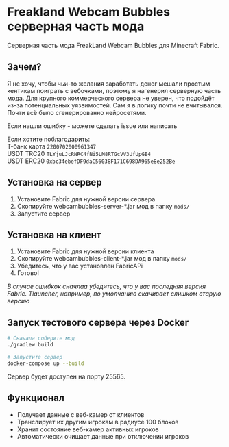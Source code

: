 # Freakland Webcam Bubbles серверная часть мода

Серверная часть мода FreakLand Webcam Bubbles для Minecraft Fabric.

## Зачем?

Я не хочу, чтобы чьи-то желания заработать денег мешали простым кентикам поиграть с вебочками, поэтому я нагенерил серверную часть мода. Для крупного коммерческого сервера не уверен, что подойдёт из-за потенциальных уязвимостей. Сам я в логику почти не вчитывался. Почти всё было сгенерированно нейросетями. 

Если нашли ошибку - можете сделать issue или написать 

Если хотите поблагодарить:   
Т-банк карта `2200702000961347`   
USDT TRC20 `TLYjuLJcRNRC4fNi5LM8RTGcVV3UfUpGB4`   
USDT ERC20 `0xbc34ebefDF9daC56038F171C698DA965e8e252Be`   

## Установка на сервер

1. Установите Fabric для нужной версии сервера
2. Скопируйте webcambubbles-server-*.jar мод в папку `mods/`
4. Запустите сервер

## Установка на клиент

1. Установите Fabric для нужной версии клиента 
2. Скопируйте webcambubbles-client-*.jar мод в папку `mods/`
3. Убедитесь, что у вас установлен FabricAPi
4. Готово!
   
*В случае ошибкок сначлаа убедитесь, что у вас последняя версия Fabric. Tlauncher, например, по умолчанию скачивает слишком старую версию*

##  Запуск тестового сервера через Docker

```bash
# Сначала соберите мод
./gradlew build

# Запустите сервер
docker-compose up --build
```

Сервер будет доступен на порту 25565.

## Функционал

- Получает данные с веб-камер от клиентов
- Транслирует их другим игрокам в радиусе 100 блоков
- Хранит состояние веб-камер активных игроков
- Автоматически очищает данные при отключении игроков

